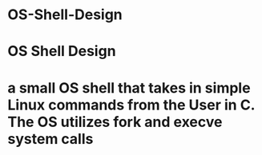 # OS-Shell-Design
<h1>OS Shell Design<h1>

a small OS shell that takes in simple Linux commands from the User in C. The OS utilizes fork and execve system calls



